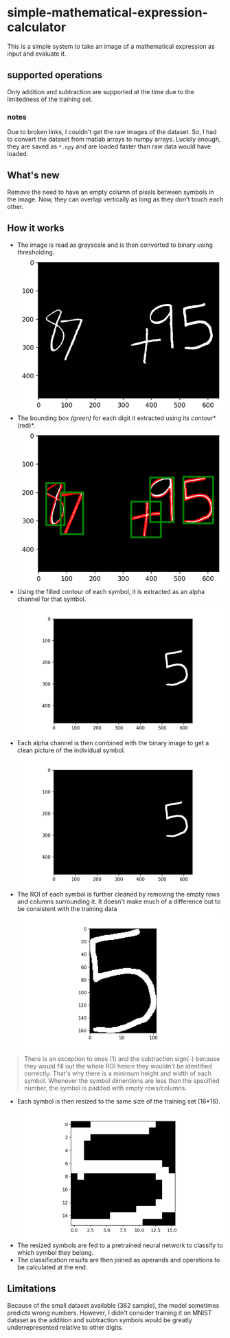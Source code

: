 # simple-mathematical-expression-calculator

This is a simple system to take an image of a mathematical expression as input and evaluate it.

## supported operations
Only addition and subtraction are supported at the time due to the limitedness of the training set.

### notes
Due to broken links, I couldn't get the raw images of the dataset. So, I had to convert the dataset from matlab arrays to numpy arrays. Luckily enough, they are saved as `*.npy` and are loaded faster than raw data would have loaded.
## What's new
Remove the need to have an empty column of pixels between symbols in the image.
Now, they can overlap vertically as long as they don't touch each other.
## How it works
* The image is read as grayscale and is then converted to binary using thresholding.
![](images/binary_image.png "binary image")
* The bounding box *(green)* for each digit it extracted using its contour*(red)*.
![](images/bounding_boxes.png "Bounding boxes")
* Using the filled contour of each symbol, it is extracted as an alpha channel for that symbol. 
![](gifs/alpha.gif "Alpha channels")
* Each alpha channel is then combined with the binary image to get a clean picture of the individual symbol. 
![](gifs/symbol.gif "Symbols")
* The ROI of each symbol is further cleaned by removing the empty rows and columns surrounding it. It doesn't make much of a difference but to be consistent with the training data
![](gifs/symbol_roi.gif "ROI of symbols")
>There is an exception to ones (1) and the subtraction sign(-) because they would fill out the whole ROI hence they wouldn't be identified correctly. That's why there is a minimum height and width of each symbol. Whenever the symbol dimentions are less than the specified number, the symbol is padded with empty rows/columns.
* Each symbol is then resized to the same size of the training set (16*16).
![](gifs/resized.gif "Resized symbols")
* The resized symbols are fed to a pretrained neural network to classify to which symbol they belong.
* The classification results are then joined as operands and operations to be calculated at the end.

## Limitations
Because of the small dataset available (362 sample), the model sometimes predicts wrong numbers. However, I didn't consider training it on MNIST dataset as the addition and subtraction symbols would be greatly underrepresented relative to other digits.
